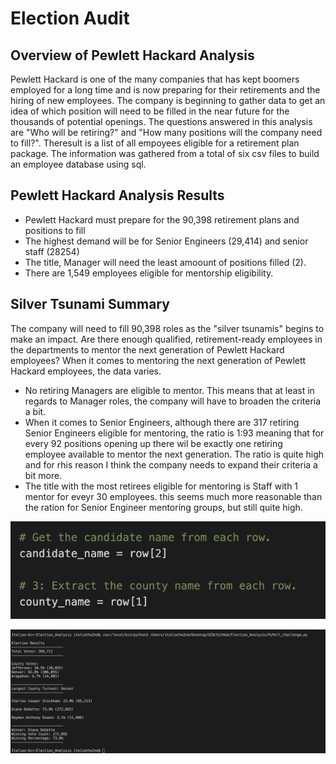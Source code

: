 # Election Audit

## Overview of Pewlett Hackard Analysis
Pewlett Hackard is one of the many companies that has kept boomers employed for a long time and is now preparing for their retirements and the hiring of new employees. The company is beginning to gather data to get an idea of which position will need to be filled in the near future for the thousands of potential openings. The questions answered in this analysis are "Who will be retiring?" and "How many positions will the company need to fill?". Theresult is a list of all empoyees eligible for a retirement plan package. The information was gathered from a total of six csv files to build an employee database using sql.

## Pewlett Hackard Analysis Results 
* Pewlett Hackard must prepare for the 90,398 retirement plans and positions to fill
* The highest demand will be for Senior Engineers (29,414) and senior staff (28254)
* The title, Manager will need the least amoount of positions filled (2).
* There are 1,549 employees eligible for mentorship eligibility.


## Silver Tsunami Summary 

The company will need to fill 90,398 roles as the "silver tsunamis" begins to make an impact. Are there enough qualified, retirement-ready employees in the departments to mentor the next generation of Pewlett Hackard employees? When it comes to mentoring the next generation of Pewlett Hackard employees, the data varies. 

* No retiring Managers are eligible to mentor. This means that at least in regards to Manager roles, the company will have to broaden the criteria a bit. 
* When it comes to Senior Engineers, although there are 317 retiring Senior Engineers eligible for mentoring, the ratio is 1:93 meaning that for every 92 positions opening up there wil be exactly one retiring employee available to mentor the next generation. The ratio is quite high and for rhis reason I think the company needs to expand their criteria a bit more. 
* The title with the most retirees eligible for mentoring is Staff with 1 mentor for eveyr 30 employees. this seems much more reasonable than the ration for Senior Engineer mentoring groups, but still quite high.

![rows_referred_from_csv.png](https://github.com/italiacardenas/Election_Analysis/blob/3f9895f6141a543a46a6a82b662f459dc3c0da89/Resources/rows_referred_from_csv.png)   
 
 ![Screen Shot 2021-04-04 at 3.02.13 PM.png](https://github.com/italiacardenas/Election_Analysis/blob/3f2bd45ef045796f178a022020939c3cda357db3/Resources/Screen%20Shot%202021-04-04%20at%203.02.13%20PM.png)
